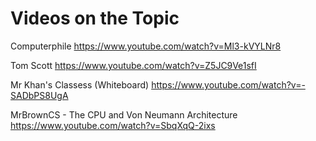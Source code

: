 # Videos on the Topic

Computerphile
https://www.youtube.com/watch?v=Ml3-kVYLNr8

Tom Scott
https://www.youtube.com/watch?v=Z5JC9Ve1sfI

Mr Khan's Classess (Whiteboard)
https://www.youtube.com/watch?v=-SADbPS8UgA

MrBrownCS - The CPU and Von Neumann Architecture
https://www.youtube.com/watch?v=SbqXqQ-2ixs
